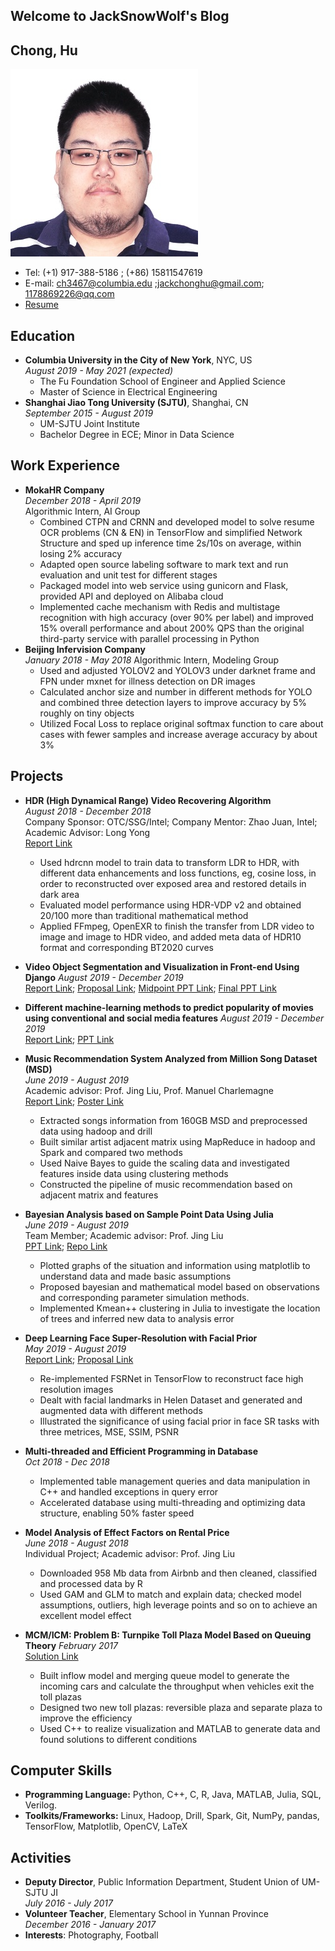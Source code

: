 ## Welcome to JackSnowWolf's Blog

## Chong, Hu
![personal picture](pic/personal_pic.jpg)
* Tel: (+1) 917-388-5186 ; (+86) 15811547619
* E-mail: ch3467@columbia.edu ;jackchonghu@gmail.com; 1178869226@qq.com
* [Resume](doc/huchong_resume.pdf)

## Education
* **Columbia University in the City of New York**, NYC, US  
    *August 2019 - May 2021 (expected)*  
    * The Fu Foundation School of Engineer and Applied Science  
    * Master of Science in Electrical Engineering
* **Shanghai Jiao Tong University (SJTU)**, Shanghai, CN  
    *September 2015 - August 2019*
    * UM-SJTU Joint Institute
    * Bachelor Degree in ECE; Minor in Data Science


## Work Experience
* **MokaHR Company**  
    *December 2018 - April 2019*  
    Algorithmic Intern, AI Group
    * Combined CTPN and CRNN and developed model to solve resume OCR problems (CN & EN) in TensorFlow
and simplified Network Structure and sped up inference time 2s/10s on average, within losing 2% accuracy
    * Adapted open source labeling software to mark text and run evaluation and unit test for different stages 
    * Packaged model into web service using gunicorn and Flask, provided API and deployed on Alibaba cloud
    * Implemented cache mechanism with Redis and multistage recognition with high accuracy (over 90% per label)
and improved 15% overall performance and about 200% QPS than the original third-party service with parallel processing in Python
* **Beijing Infervision Company**  
    *January 2018 - May 2018*
    Algorithmic Intern, Modeling Group
    * Used and adjusted YOLOV2 and YOLOV3 under darknet frame and FPN under mxnet for illness detection
on DR images
    * Calculated anchor size and number in different methods for YOLO and combined three detection layers to
improve accuracy by 5% roughly on tiny objects
    * Utilized Focal Loss to replace original softmax function to care about cases with fewer samples and increase
average accuracy by about 3%

## Projects

* **HDR (High Dynamical Range)  Video Recovering Algorithm**  
    *August 2018 - December 2018*   
    Company Sponsor: OTC/SSG/Intel; Company Mentor: Zhao Juan, Intel; Academic Advisor: Long Yong  
    [Report Link](doc/resource/VE450_Report_Team15.pdf)
    * Used hdrcnn model to train data to transform LDR to HDR, with different data enhancements and loss
functions, eg, cosine loss, in order to reconstructed over exposed area and restored details in dark area
    * Evaluated model performance using HDR-VDP v2 and obtained 20/100 more than traditional mathematical
method
    * Applied FFmpeg, OpenEXR to finish the transfer from LDR video to image and image to HDR video, and
added meta data of HDR10 format and corresponding BT2020 curves



* **Video Object Segmentation and Visualization in Front-end Using Django** 
    *August 2019 - December 2019*  
    [Report Link](doc/resource/EECS6893_big_data_final_report.pdf);
    [Proposal Link](doc/resource/EECS6893%20project%20proposal.pdf);
    [Midpoint PPT Link](doc/resource/EECS6893-Big-Data-Analytic%20Midpoint%20pre.pdf);
    [Final PPT Link](doc/resource/EECS6893-final_presentation.pdf)
    

* **Different machine-learning methods to predict popularity of
movies using conventional and social media features**
    *August 2019 - December 2019*  
    [Report Link](doc/resource/EECS6690_final_report.pdf);
    [PPT Link](doc/resource/EECS6690_presentation.pdf)

    


* **Music Recommendation System Analyzed from Million Song Dataset (MSD)**   
    *June 2019 - August 2019*  
    Academic advisor: Prof. Jing Liu, Prof. Manuel Charlemagne  
    [Report Link](doc/resource/ve572_project.pdf);
    [Poster Link](doc/resource/Ve572_poster.pdf)
    * Extracted songs information from 160GB MSD and preprocessed data using hadoop and drill
    * Built similar artist adjacent matrix using MapReduce in hadoop and Spark and compared two methods
    * Used Naive Bayes to guide the scaling data and investigated features inside data using clustering methods
    * Constructed the pipeline of music recommendation based on adjacent matrix and features

* **Bayesian Analysis based on Sample Point Data Using Julia**  
    *June 2019 - August 2019*  
    Team Member; Academic advisor: Prof. Jing Liu  
    [PPT Link](doc/resource/ve414_project.pdf);
    [Repo Link](https://github.com/JackSnowWolf/VE414_final_project)
    * Plotted graphs of the situation and information using matplotlib to understand
    data and made basic assumptions 
    * Proposed bayesian and mathematical model based on observations and corresponding parameter simulation methods.
    * Implemented Kmean++ clustering in Julia to investigate the location of trees
    and inferred new data to analysis error

* **Deep Learning Face Super-Resolution with Facial Prior**  
    *May 2019 - August 2019*  
    [Report Link](doc/resource/ve581_report.pdf);
    [Proposal Link](doc/resource/VE581_project_proposal.pdf)
    * Re-implemented FSRNet in TensorFlow to reconstruct face high resolution images
    * Dealt with facial landmarks in Helen Dataset and generated and augmented data with different methods
    * Illustrated the significance of using facial prior in face SR tasks with three metrices, MSE, SSIM, PSNR

* **Multi-threaded and Efficient Programming in Database**  
    *Oct 2018 - Dec 2018*  
    * Implemented table management queries and data manipulation in C++ and handled exceptions in query error
    * Accelerated database using multi-threading and optimizing data structure, enabling 50% faster speed

* **Model Analysis of Effect Factors on Rental Price**  
    *June 2018 - August 2018*  
    Individual Project; Academic advisor: Prof. Jing Liu
    * Downloaded 958 Mb data from Airbnb and then cleaned, classified and processed data by R
    * Used GAM and GLM to match and explain data; checked model assumptions, outliers, high leverage points
and so on to achieve an excellent model effect

* **MCM/ICM: Problem B: Turnpike Toll Plaza Model Based on Queuing Theory**
    *February 2017*  
    [Solution Link](doc/resource/58900_solutions.pdf)
    * Built inflow model and merging queue model to generate the incoming cars and calculate the throughput when
vehicles exit the toll plazas
    * Designed two new toll plazas: reversible plaza and separate plaza to improve the efficiency
    * Used C++ to realize visualization and MATLAB to generate data and found solutions to different conditions
    
## Computer Skills
* **Programming Language:** Python, C++, C, R, Java, MATLAB, Julia, SQL, Verilog.
* **Toolkits/Frameworks:** Linux, Hadoop, Drill, Spark, Git, NumPy, pandas, TensorFlow, Matplotlib, OpenCV, LaTeX
 
## Activities

* **Deputy Director**, Public Information Department, Student Union of UM-SJTU JI  
    *July 2016 - July 2017*
* **Volunteer Teacher**, Elementary School in Yunnan Province  
    *December 2016 - January 2017*
* **Interests**: Photography, Football
